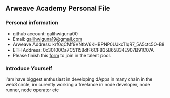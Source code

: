## Arweave Academy Personal File

### Personal information

- github account: galihwiguna00
- Email: galihwiguna19@gmail.com
- Arweave Address: krf0qCMf9VNtbV6KHBPNP0UJkcTlqR7_5A5ctc5O-B8
- ETH Address: 0x30100Ca7C51158dfF6CF835B65834E907B91C07A
- Please finish this [form](https://docs.google.com/forms/d/e/1FAIpQLSfWA5fIIcBgmRppm3jNz5vmf9Mai_QMVil-2pO4r7YKn_Zhtw/viewform?usp=sf_link) to join in the talent pool.

### Introduce Yourself
 i'am have biggest enthusiast in developing dApps in many chain in the web3 circle, im curently working a freelance in node developer, node runner, node operator etc
